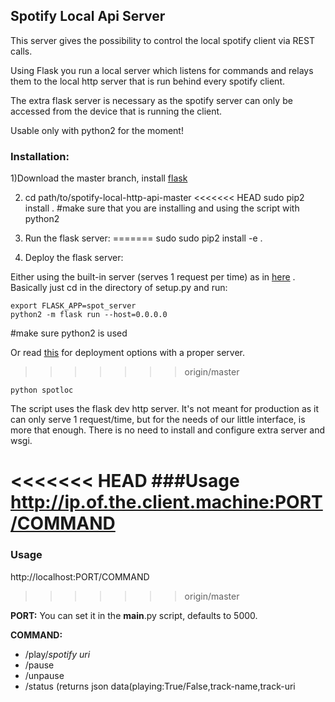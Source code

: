 ## Spotify Local Api Server


This server gives the possibility to control the local spotify client via REST calls. 

Using Flask you run a local server which listens for commands and relays them to the local http server that is run behind every spotify client.

The extra flask server is necessary as the spotify server can only be accessed from the device that is running the client.

Usable only with python2 for the moment!

### Installation:
1)Download the master branch, install [flask](http://flask.pocoo.org/docs/0.12/installation/)

2)
	cd path/to/spotify-local-http-api-master
<<<<<<< HEAD
	sudo pip2 install .  #make sure that you are installing and using the script with python2
	
3) Run the flask server:
=======
	sudo sudo pip2 install -e .
	
3) Deploy the flask server:

 Either using the built-in server (serves 1 request per time) as in [here](http://flask.pocoo.org/docs/0.12/patterns/packages/) .
Basically just cd in the directory of setup.py and run:
	
	export FLASK_APP=spot_server
	python2 -m flask run --host=0.0.0.0 
#make sure python2 is used
	

Or read [this](http://flask.pocoo.org/docs/0.12/deploying/#deployment) for deployment options with a proper server.
>>>>>>> origin/master

	python spotloc

The script uses the flask dev http server. It's not meant for production as it can only serve 1 request/time, but for the needs of our little interface, is more that enough. There is no need to install and  configure extra server and wsgi.
	

<<<<<<< HEAD
###Usage
	http://ip.of.the.client.machine:PORT/COMMAND
=======
### Usage

http://localhost:PORT/COMMAND
>>>>>>> origin/master
	
**PORT:** You can set it in the __main__.py script, defaults to 5000.

**COMMAND:**

* /play/*spotify uri*  
*  /pause
*  /unpause
*  /status (returns json data(playing:True/False,track-name,track-uri
